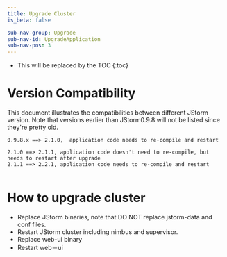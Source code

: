 ```yaml
---
title: Upgrade Cluster
is_beta: false

sub-nav-group: Upgrade
sub-nav-id: UpgradeApplication
sub-nav-pos: 3
---
```


* This will be replaced by the TOC
{:toc}

# Version Compatibility

This document illustrates the compatibilities between different JStorm version.
Note that versions earlier than JStorm0.9.8 will not be listed since they're pretty old. 


```
0.9.8.x ==> 2.1.0,  application code needs to re-compile and restart

2.1.0 ==> 2.1.1, application code doesn't need to re-compile, but needs to restart after upgrade
2.1.1 ==> 2.2.1, application code needs to re-compile and restart
  
```


# How to upgrade cluster

* Replace JStorm binaries, note that DO NOT replace jstorm-data and conf files.
* Restart JStorm cluster including nimbus and supervisor.
* Replace web-ui binary
* Restart web－ui 
